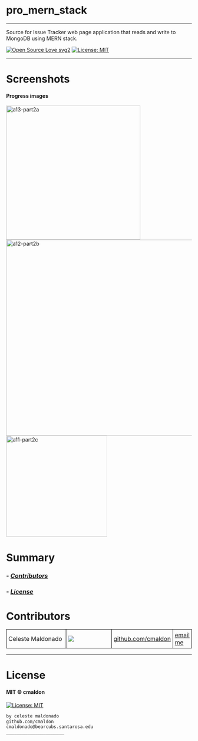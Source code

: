 # pro_mern_stack
----
Source for Issue Tracker web page application that reads and write to MongoDB using MERN stack.

[![Open Source Love svg2](https://badges.frapsoft.com/os/v2/open-source.svg?v=103)](https://github.com/ellerbrock/open-source-badges/)
[![License: MIT](https://img.shields.io/badge/License-MIT-yellow.svg)](https://opensource.org/licenses/MIT)
<!-- <img src="assets/NNNNNNNNNNNNN" width="400"> -->
<!-- <h2 align="center">____________________</h2> -->

<!-- <h4 align="center">________________________</h4> -->

-----------------
# Screenshots
#### Progress images

<img width="364" alt="a13-part2a" src="https://user-images.githubusercontent.com/69225402/117089880-a5a17700-ad0b-11eb-89f3-04149082adc8.png">

<img width="532" alt="a12-part2b" src="https://user-images.githubusercontent.com/69225402/117089912-b3ef9300-ad0b-11eb-8f72-e5a49c4d51f1.png">

<img width="274" alt="a11-part2c" src="https://user-images.githubusercontent.com/69225402/117089926-be119180-ad0b-11eb-9c1f-38fe074d7210.png">


# Summary
### -  *[Contributors](#Contributors)*
### -  *[License](#License)*


# Contributors
<table class="example1" style="background-color:transparent;border-collapse:collapse;">
<tr>
<td style="border:1px solid black;padding:5px;width:50%;">Celeste Maldonado</td>
<td style="border:1px solid black;padding:5px;width:50%;"><image src="https://contrib.rocks/image?repo=cmaldon/pro_mern_stack"></image></td>
<td style="border:1px solid black;padding:5px;width:50%;"><a href="https://github.com/cmaldon">github.com/cmaldon</a></td>
<td style="border:1px solid black;padding:5px;width:50%;"><a href="mailto: cmaldonado@bearcubs.santarosa.edu">email me</a></td>
</tr>
</table>


-----------------
# License
#### MIT © cmaldon
[![License: MIT](https://img.shields.io/badge/License-MIT-yellow.svg)](https://opensource.org/licenses/MIT)
```bash
by celeste maldonado
github.com/cmaldon
cmaldonado@bearcubs.santarosa.edu
______________________
``` 

